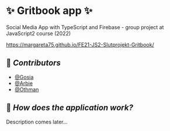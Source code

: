 # :sparkles: Gritbook app :sparkles:

Social Media App with TypeScript and Firebase - group project at JavaScript2 course (2022)  

https://margareta75.github.io/FE21-JS2-Slutprojekt-Gritbook/

## :pushpin: _Contributors_
- [@Gosia](https://github.com/margareta75)
- [@Arbie](https://github.com/ArbieTech)
- [@Othman](https://github.com/Othmaann)


## :pushpin: _How does the application work?_
Description comes later...
